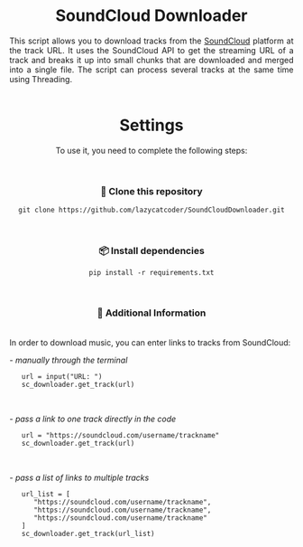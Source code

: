 <div align="center">
  <h1>SoundCloud Downloader</h1>
</div>

<div align="justify">
   This script allows you to download tracks from the <a href="https://soundcloud.com/">SoundCloud</a> platform at the track URL. It uses the SoundCloud API to get the streaming URL of a track and breaks it up into small chunks that are downloaded and merged into a single file. The script can process several tracks at the same time using Threading. 
</div>

<br>

<div align="center">

# Settings
To use it, you need to complete the following steps:

<br>

### 📁 Clone this repository

   ```
   git clone https://github.com/lazycatcoder/SoundCloudDownloader.git
   ```

<br>

### 📦 Install dependencies
   
   ```
   pip install -r requirements.txt
   ```

<br>

### 🔧 Additional Information

<div align="left">

<br>
In order to download music, you can enter links to tracks from SoundCloud:

*- manually through the terminal* 

   ```
      url = input("URL: ")
      sc_downloader.get_track(url)
   ```
<br>

*- pass a link to one track directly in the code*

   ```
      url = "https://soundcloud.com/username/trackname"
      sc_downloader.get_track(url)
   ```

<br>

*- pass a list of links to multiple tracks*

   ```
      url_list = [
         "https://soundcloud.com/username/trackname",
         "https://soundcloud.com/username/trackname",
         "https://soundcloud.com/username/trackname"
      ]
      sc_downloader.get_track(url_list)
   ```

<br>

</div>